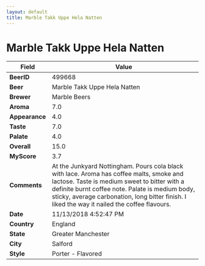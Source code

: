 ```yaml
---
layout: default
title: Marble Takk Uppe Hela Natten
---
```


# Marble Takk Uppe Hela Natten

| Field         | Value     |
|---------------|-----------|
| **BeerID** | 499668 |
| **Beer** | Marble Takk Uppe Hela Natten |
| **Brewer** | Marble Beers |
| **Aroma** | 7.0 |
| **Appearance** | 4.0 |
| **Taste** | 7.0 |
| **Palate** | 4.0 |
| **Overall** | 15.0 |
| **MyScore** | 3.7 |
| **Comments** | At the Junkyard Nottingham. Pours cola black with lace. Aroma has coffee malts, smoke and lactose. Taste is medium sweet to bitter with a definite burnt coffee note. Palate is medium body, sticky, average carbonation, long   bitter finish. I liked the way it nailed the coffee flavours. |
| **Date** | 11/13/2018 4:52:47 PM |
| **Country** | England |
| **State** | Greater Manchester |
| **City** | Salford |
| **Style** | Porter - Flavored |

